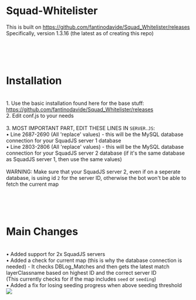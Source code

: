 # Squad-Whitelister

This is built on https://github.com/fantinodavide/Squad_Whitelister/releases
<br>Specifically, version 1.3.16 (the latest as of creating this repo)

<br><br><br>

# Installation
<br>1. Use the basic installation found here for the base stuff: https://github.com/fantinodavide/Squad_Whitelister/releases
<br>2. Edit conf.js to your needs
<br>
<br>3. MOST IMPORTANT PART, EDIT THESE LINES IN `SERVER.JS`:
<br>• Line 2687-2690 (All 'replace' values) - this will be the MySQL database connection for your SquadJS server 1 database
<br>• Line 2803-2806 (All 'replace' values) - this will be the MySQL database connection for your SquadJS server 2 database (if it's the same database as SquadJS server 1, then use the same values)
<br>
<br>WARNING: Make sure that your SquadJS server 2, even if on a seperate database, is using id `2` for the server ID, otherwise the bot won't be able to fetch the current map

<br><br><br>
# Main Changes
<br>• Added support for 2x SquadJS servers
<br>• Added a check for current map (this is why the database connection is needed) - It checks DBLog_Matches and then gets the latest match layerClassname based on highest ID and the correct server ID
<br>(This currently checks for if the map includes `seed` or `seeding`)
<br>• Added a fix for losing seeding progress when above seeding threshold
<br><img src="https://user-images.githubusercontent.com/92147251/237039025-d58b60a4-f120-43e9-9b24-a6edd733f9de.png">

